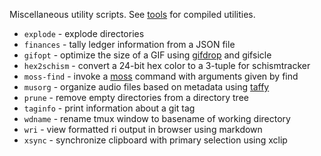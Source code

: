 Miscellaneous utility scripts. See
[tools](https://github.com/jangler/tools) for compiled utilities.

- `explode` - explode directories
- `finances` - tally ledger information from a JSON file
- `gifopt` - optimize the size of a GIF using
  [gifdrop](https://github.com/jangler/tools) and gifsicle
- `hex2schism` - convert a 24-bit hex color to a 3-tuple for schismtracker
- `moss-find` - invoke a [moss](https://github.com/jangler/moss) command with
  arguments given by find
- `musorg` - organize audio files based on metadata using
  [taffy](https://github.com/jangler/taffy)
- `prune` - remove empty directories from a directory tree
- `taginfo` - print information about a git tag
- `wdname` - rename tmux window to basename of working directory
- `wri` - view formatted ri output in browser using markdown
- `xsync` - synchronize clipboard with primary selection using xclip
